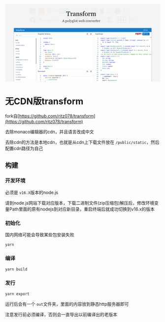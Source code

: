 ![Demo](public/cover.png)

# 无CDN版transform

fork自[https://github.com/ritz078/transform](https://github.com/ritz078/transform)

去除monaco编辑器的cdn，并且语言改成中文

去除cdn的方法是本地cdn，也就是从cdn上下载文件放在 `/public/static`，然后配置cdn路径为自己

## 构建

### 开发环境

必须是 `v16.X`版本的node.js

请到node.js网站下载对应版本，下载二进制文件(zip压缩包)解压后，修改环境变量Path里面的原有nodejs到对应新目录，重启终端后就成功切换到v16.x的版本

### 初始化

国内网络可能会导致某些包安装失败

```sh
yarn
```

### 编译

```sh
yarn build
```

### 发行

```sh
yarn export
```

运行后会有一个 `out`文件夹，里面的内容放到静态http服务器即可

注意发行前必须编译，否则会一直导出以前编译出的老版本

